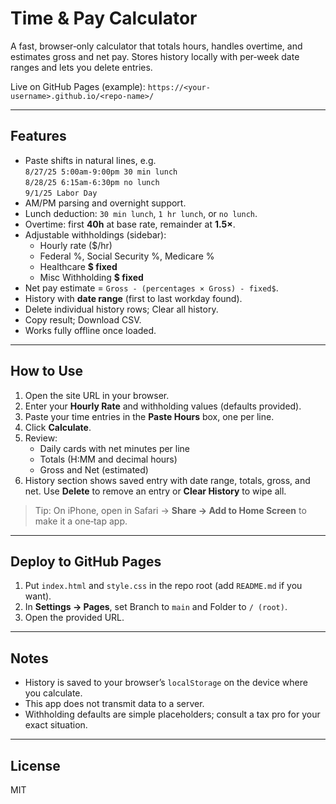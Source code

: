 # Time & Pay Calculator

A fast, browser‑only calculator that totals hours, handles overtime, and estimates gross and net pay. Stores history locally with per‑week date ranges and lets you delete entries.

Live on GitHub Pages (example): `https://<your-username>.github.io/<repo-name>/`

---

## Features
- Paste shifts in natural lines, e.g.  
  `8/27/25 5:00am-9:00pm 30 min lunch`  
  `8/28/25 6:15am-6:30pm no lunch`  
  `9/1/25 Labor Day`
- AM/PM parsing and overnight support.
- Lunch deduction: `30 min lunch`, `1 hr lunch`, or `no lunch`.
- Overtime: first **40h** at base rate, remainder at **1.5×**.
- Adjustable withholdings (sidebar):
  - Hourly rate ($/hr)
  - Federal %, Social Security %, Medicare %
  - Healthcare **$ fixed**
  - Misc Withholding **$ fixed**
- Net pay estimate = `Gross - (percentages × Gross) - fixed$`.
- History with **date range** (first to last workday found).
- Delete individual history rows; Clear all history.
- Copy result; Download CSV.
- Works fully offline once loaded.

---

## How to Use
1. Open the site URL in your browser.
2. Enter your **Hourly Rate** and withholding values (defaults provided).
3. Paste your time entries in the **Paste Hours** box, one per line.
4. Click **Calculate**.
5. Review:
   - Daily cards with net minutes per line
   - Totals (H:MM and decimal hours)
   - Gross and Net (estimated)
6. History section shows saved entry with date range, totals, gross, and net. Use **Delete** to remove an entry or **Clear History** to wipe all.

> Tip: On iPhone, open in Safari → **Share → Add to Home Screen** to make it a one‑tap app.

---

## Deploy to GitHub Pages
1. Put `index.html` and `style.css` in the repo root (add `README.md` if you want).
2. In **Settings → Pages**, set Branch to `main` and Folder to `/ (root)`.
3. Open the provided URL.

---

## Notes
- History is saved to your browser’s `localStorage` on the device where you calculate.
- This app does not transmit data to a server.
- Withholding defaults are simple placeholders; consult a tax pro for your exact situation.

---

## License
MIT
